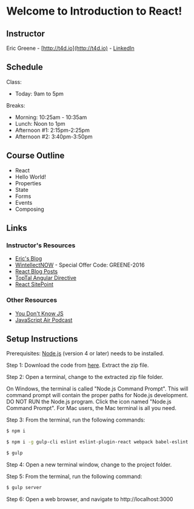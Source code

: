 # Welcome to Introduction to React!

## Instructor

Eric Greene - [http://t4d.io](http://t4d.io) - [LinkedIn](https://www.linkedin.com/in/ericwgreene)

## Schedule

Class:
- Today: 9am to 5pm

Breaks:
- Morning: 10:25am - 10:35am
- Lunch: Noon to 1pm
- Afternoon #1: 2:15pm-2:25pm
- Afternoon #2: 3:40pm-3:50pm

## Course Outline

- React
 - Hello World!
 - Properties
 - State
 - Forms
 - Events
 - Composing

## Links

### Instructor's Resources

- [Eric's Blog](http://t4d.io/)
- [WintellectNOW](https://www.wintellectnow.com/Home/Instructor?instructorId=EricGreene) - Special Offer Code: GREENE-2016
- [React Blog Posts](https://github.com/training4developers/react-flux-blog)
- [TopTal Angular Directive](https://www.toptal.com/angular-js/angular-js-demystifying-directives)
- [React SitePoint](http://www.sitepoint.com/author/ericgreene/)

### Other Resources

- [You Don't Know JS](https://github.com/getify/You-Dont-Know-JS)
- [JavaScript Air Podcast](http://javascriptair.podbean.com/)

## Setup Instructions

Prerequisites: [Node.js](https://nodejs.org/en/) (version 4 or later) needs to be installed.

Step 1: Download the code from [here](https://github.com/training4developers/react_06092016/archive/master.zip).  Extract the zip file.

Step 2: Open a terminal, change to the extracted zip file folder.

On Windows, the terminal is called "Node.js Command Prompt". This will command prompt will contain the proper paths for Node.js development. DO NOT RUN the Node.js program. Click the icon named "Node.js Command Prompt". For Mac users, the Mac terminal is all you need.

Step 3: From the terminal, run the following commands:

```bash
$ npm i

$ npm i -g gulp-cli eslint eslint-plugin-react webpack babel-eslint

$ gulp
```
Step 4: Open a new terminal window, change to the project folder.

Step 5: From the terminal, run the following command:

```bash
$ gulp server
```

Step 6: Open a web browser, and navigate to http://localhost:3000

